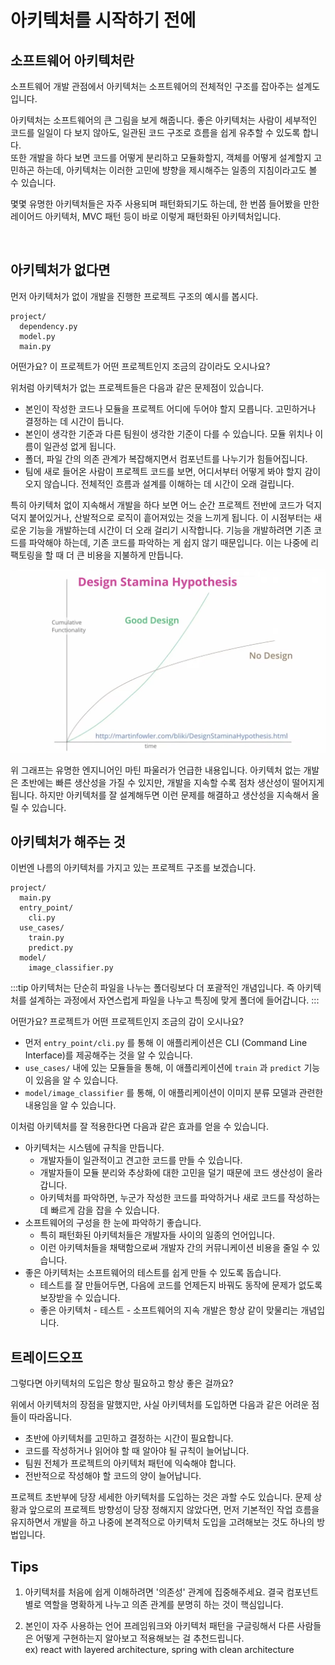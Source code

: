 # 아키텍처를 시작하기 전에

## 소프트웨어 아키텍처란 
소프트웨어 개발 관점에서 아키텍처는 소프트웨어의 전체적인 구조를 잡아주는 설계도입니다.

아키텍처는 소프트웨어의 큰 그림을 보게 해줍니다. 좋은 아키텍처는 사람이 세부적인 코드를 일일이 다 보지 않아도, 일관된 코드 구조로 흐름을 쉽게 유추할 수 있도록 합니다.   
또한 개발을 하다 보면 코드를 어떻게 분리하고 모듈화할지, 객체를 어떻게 설계할지 고민하곤 하는데, 아키텍처는 이러한 고민에 뱡향을 제시해주는 일종의 지침이라고도 볼 수 있습니다.

몇몇 유명한 아키텍처들은 자주 사용되며 패턴화되기도 하는데, 한 번쯤 들어봤을 만한 레이어드 아키텍처, MVC 패턴 등이 바로 이렇게 패턴화된 아키텍처입니다. 

<br>

## 아키텍처가 없다면

먼저 아키텍처가 없이 개발을 진행한 프로젝트 구조의 예시를 봅시다.

```
project/
  dependency.py
  model.py
  main.py
```

어떤가요? 이 프로젝트가 어떤 프로젝트인지 조금의 감이라도 오시나요?  

위처럼 아키텍처가 없는 프로젝트들은 다음과 같은 문제점이 있습니다.

- 본인이 작성한 코드나 모듈을 프로젝트 어디에 두어야 할지 모릅니다. 고민하거나 결정하는 데 시간이 듭니다.  
- 본인이 생각한 기준과 다른 팀원이 생각한 기준이 다를 수 있습니다. 모듈 위치나 이름이 일관성 없게 됩니다.  
- 폴더, 파일 간의 의존 관계가 복잡해지면서 컴포넌트를 나누기가 힘들어집니다.    
- 팀에 새로 들어온 사람이 프로젝트 코드를 보면, 어디서부터 어떻게 봐야 할지 감이 오지 않습니다. 전체적인 흐름과 설계를 이해하는 데 시간이 오래 걸립니다.

특히 아키텍처 없이 지속해서 개발을 하다 보면 어느 순간 프로젝트 전반에 코드가 덕지덕지 붙어있거나, 산발적으로 로직이 흩어져있는 것을 느끼게 됩니다. 
이 시점부터는 새로운 기능을 개발하는데 시간이 더 오래 걸리기 시작합니다. 기능을 개발하려면 기존 코드를 파악해야 하는데, 기존 코드를 파악하는 게 쉽지 않기 때문입니다. 
이는 나중에 리팩토링을 할 때 더 큰 비용을 지불하게 만듭니다.

![img.png](./images/graph.png)

위 그래프는 유명한 엔지니어인 마틴 파울러가 언급한 내용입니다. 아키텍처 없는 개발은 초반에는 빠른 생산성을 가질 수 있지만, 개발을 지속할 수록 점차 생산성이 떨어지게 됩니다. 
하지만 아키텍처를 잘 설계해두면 이런 문제를 해결하고 생산성을 지속해서 올릴 수 있습니다.

## 아키텍처가 해주는 것

이번엔 나름의 아키텍처를 가지고 있는 프로젝트 구조를 보겠습니다.

```
project/
  main.py
  entry_point/
    cli.py
  use_cases/
    train.py
    predict.py
  model/
    image_classifier.py
```

:::tip
아키텍처는 단순히 파일을 나누는 폴더링보다 더 포괄적인 개념입니다. 즉 아키텍처를 설계하는 과정에서 자연스럽게 파일을 나누고 특징에 맞게 폴더에 들어갑니다.
:::

어떤가요? 프로젝트가 어떤 프로젝트인지 조금의 감이 오시나요?  

- 먼저 `entry_point/cli.py` 를 통해 이 애플리케이션은 CLI (Command Line Interface)를 제공해주는 것을 알 수 있습니다.
- `use_cases/` 내에 있는 모듈들을 통해, 이 애플리케이션에 `train` 과 `predict` 기능이 있음을 알 수 있습니다.
- `model/image_classifier` 를 통해, 이 애플리케이션이 이미지 분류 모델과 관련한 내용임을 알 수 있습니다.

이처럼 아키텍처를 잘 적용한다면 다음과 같은 효과를 얻을 수 있습니다. 

- 아키텍처는 시스템에 규칙을 만듭니다. 
    - 개발자들이 일관적이고 견고한 코드를 만들 수 있습니다.
    - 개발자들이 모듈 분리와 추상화에 대한 고민을 덜기 때문에 코드 생산성이 올라갑니다.
    - 아키텍처를 파악하면, 누군가 작성한 코드를 파악하거나 새로 코드를 작성하는데 빠르게 감을 잡을 수 있습니다.
- 소프트웨어의 구성을 한 눈에 파악하기 좋습니다.
    - 특히 패턴화된 아키텍처들은 개발자들 사이의 일종의 언어입니다. 
    - 이런 아키텍처들을 채택함으로써 개발자 간의 커뮤니케이션 비용을 줄일 수 있습니다.
- 좋은 아키텍처는 소프트웨어의 테스트를 쉽게 만들 수 있도록 돕습니다.
    - 테스트를 잘 만들어두면, 다음에 코드를 언제든지 바꿔도 동작에 문제가 없도록 보장받을 수 있습니다.
    - 좋은 아키텍처 - 테스트 - 소프트웨어의 지속 개발은 항상 같이 맞물리는 개념입니다.



## 트레이드오프

그렇다면 아키텍처의 도입은 항상 필요하고 항상 좋은 걸까요?

위에서 아키텍처의 장점을 말했지만, 사실 아키텍처를 도입하면 다음과 같은 어려운 점들이 따라옵니다.

- 초반에 아키텍처를 고민하고 결정하는 시간이 필요합니다. 
- 코드를 작성하거나 읽어야 할 때 알아야 될 규칙이 늘어납니다.
- 팀원 전체가 프로젝트의 아키텍처 패턴에 익숙해야 합니다.
- 전반적으로 작성해야 할 코드의 양이 늘어납니다.

프로젝트 초반부에 당장 세세한 아키텍처를 도입하는 것은 과할 수도 있습니다. 
문제 상황과 앞으로의 프로젝트 방향성이 당장 정해지지 않았다면, 먼저 기본적인 작업 흐름을 유지하면서 개발을 하고 나중에 본격적으로 아키텍처 도입을 고려해보는 것도 하나의 방법입니다.

## Tips
1. 아키텍처를 처음에 쉽게 이해하려면 '의존성' 관계에 집중해주세요. 결국 컴포넌트별로 역할을 명확하게 나누고 의존 관계를 분명히 하는 것이 핵심입니다.
   
2. 본인이 자주 사용하는 언어 프레임워크와 아키텍처 패턴을 구글링해서 다른 사람들은 어떻게 구현하는지 알아보고 적용해보는 걸 추천드립니다.  
  ex) react with layered architecture, spring with clean architecture 

